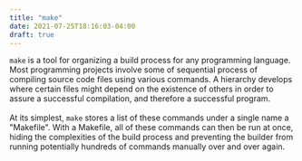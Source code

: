 ```yaml
---
title: "make"
date: 2021-07-25T18:16:03-04:00
draft: true
---
```


`make` is a tool for organizing a build process for any programming language. Most
programming projects involve some of sequential process of compiling source code
files using various commands. A hierarchy develops where certain files might depend
on the existence of others in order to assure a successful compilation, and therefore
a successful program.
<br>
<br>
At its simplest, `make` stores a list of these commands under a single name a "Makefile".
With a Makefile, all of these commands can then be run at once, hiding the
complexities of the build process and preventing the builder from running
potentially hundreds of commands manually over and over again.
